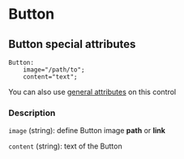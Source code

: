 # Button

## Button special attributes
    Button:
	    image="/path/to";
	    content="text";

You can also use [general attributes](https://github.com/d3m0n-project/d3m0n_os/blob/main/rootfs/usr/share/d3m0n/documentation/GeneralAttributes.md) on this control

### Description
`image` (string): define Button image **path** or **link**

`content` (string): text of the Button

